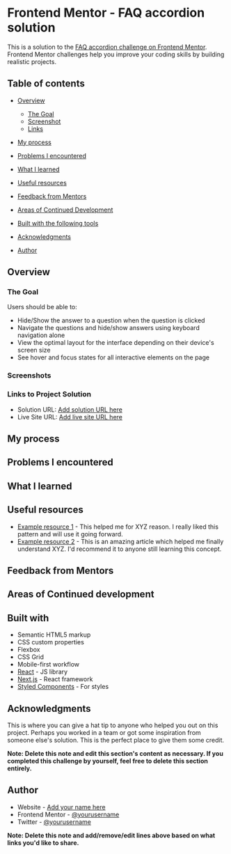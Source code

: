 # Frontend Mentor - FAQ accordion solution

This is a solution to the [FAQ accordion challenge on Frontend Mentor](https://www.frontendmentor.io/challenges/faq-accordion-wyfFdeBwBz). Frontend Mentor challenges help you improve your coding skills by building realistic projects. 

## Table of contents

- [Overview](#overview)
  - [The Goal](#the-goal)
  - [Screenshot](#screenshot)
  - [Links](#links-to-project-solution)

- [My process](#my-process)

- [Problems I encountered](#problems-i-encountered)
- [What I learned](#what-i-learned)
- [Useful resources](#useful-resources)
- [Feedback from Mentors](#feedback-from-mentors)
- [Areas of Continued Development](#continued-development)
- [Built with the following tools](#built-with)
- [Acknowledgments](#acknowledgments)
- [Author](#author)


## Overview

### The Goal

Users should be able to:

- Hide/Show the answer to a question when the question is clicked
- Navigate the questions and hide/show answers using keyboard navigation alone
- View the optimal layout for the interface depending on their device's screen size
- See hover and focus states for all interactive elements on the page

### Screenshots


### Links to Project Solution

- Solution URL: [Add solution URL here](https://your-solution-url.com)
- Live Site URL: [Add live site URL here](https://your-live-site-url.com)






## My process

## Problems I encountered



## What I learned



## Useful resources

- [Example resource 1](https://www.example.com) - This helped me for XYZ reason. I really liked this pattern and will use it going forward.
- [Example resource 2](https://www.example.com) - This is an amazing article which helped me finally understand XYZ. I'd recommend it to anyone still learning this concept.


## Feedback from Mentors

## Areas of Continued development

## Built with

- Semantic HTML5 markup
- CSS custom properties
- Flexbox
- CSS Grid
- Mobile-first workflow
- [React](https://reactjs.org/) - JS library
- [Next.js](https://nextjs.org/) - React framework
- [Styled Components](https://styled-components.com/) - For styles

## Acknowledgments

This is where you can give a hat tip to anyone who helped you out on this project. Perhaps you worked in a team or got some inspiration from someone else's solution. This is the perfect place to give them some credit.

**Note: Delete this note and edit this section's content as necessary. If you completed this challenge by yourself, feel free to delete this section entirely.**


## Author

- Website - [Add your name here](https://www.your-site.com)
- Frontend Mentor - [@yourusername](https://www.frontendmentor.io/profile/yourusername)
- Twitter - [@yourusername](https://www.twitter.com/yourusername)

**Note: Delete this note and add/remove/edit lines above based on what links you'd like to share.**